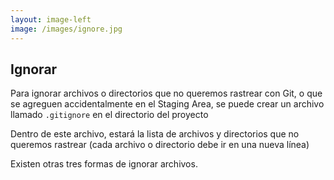 ```yaml
---
layout: image-left
image: /images/ignore.jpg
---
```


<div class="flex h-full flex-col justify-center">

<div class="w-full">

## Ignorar
</div>

Para ignorar archivos o directorios que no queremos rastrear con Git, o que se agreguen accidentalmente en el Staging Area, se puede crear un archivo llamado `.gitignore` en el directorio del proyecto

Dentro de este archivo, estará la lista de archivos y directorios que no queremos rastrear (cada archivo o directorio debe ir en una nueva línea)

Existen otras tres formas de ignorar archivos.

</div>

